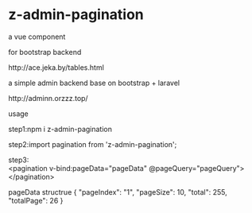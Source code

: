 # z-admin-pagination
a vue component

for bootstrap backend
<p>http://ace.jeka.by/tables.html</p>

a simple admin backend base on bootstrap + laravel
<p>http://adminn.orzzz.top/</p>

usage
<p>step1:npm i z-admin-pagination</p>
<p>step2:import pagination from 'z-admin-pagination';</p>
<p>step3:
<br>
&lt;pagination v-bind:pageData="pageData" @pageQuery="pageQuery"&gt;&lt;/pagination&gt;
</p>

pageData structrue
{
	"pageIndex": "1",
	"pageSize": 10,
	"total": 255,
	"totalPage": 26
}
